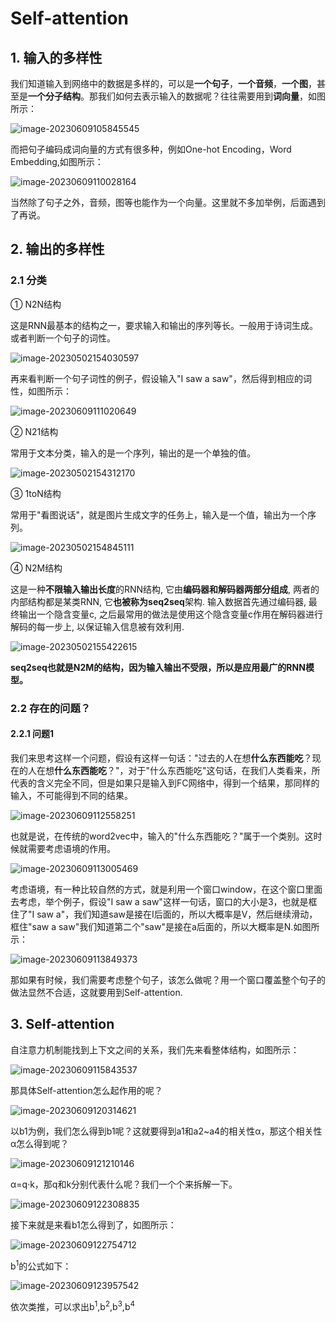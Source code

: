 # Self-attention

## 1. 输入的多样性

我们知道输入到网络中的数据是多样的，可以是**一个句子**，**一个音频**，**一个图**，甚至是**一个分子结构**。那我们如何去表示输入的数据呢？往往需要用到**词向量**，如图所示：

![image-20230609105845545](images/01-自注意力机制/image-20230609105845545.png)

而把句子编码成词向量的方式有很多种，例如One-hot Encoding，Word Embedding,如图所示：

![image-20230609110028164](images/01-自注意力机制/image-20230609110028164.png)

当然除了句子之外，音频，图等也能作为一个向量。这里就不多加举例，后面遇到了再说。

## 2. 输出的多样性

### 2.1 分类

① N2N结构

这是RNN最基本的结构之一，要求输入和输出的序列等长。一般用于诗词生成。或者判断一个句子的词性。

![image-20230502154030597](images/01-自注意力机制/image-20230502154030597.png)

再来看判断一个句子词性的例子，假设输入"I saw a saw"，然后得到相应的词性，如图所示：

![image-20230609111020649](images/01-自注意力机制/image-20230609111020649.png)

② N21结构

常用于文本分类，输入的是一个序列，输出的是一个单独的值。

![image-20230502154312170](images/01-自注意力机制/image-20230502154312170.png)

③ 1toN结构

常用于"看图说话"，就是图片生成文字的任务上，输入是一个值，输出为一个序列。

![image-20230502154845111](images/01-自注意力机制/image-20230502154845111.png)

④ N2M结构

这是一种**不限输入输出长度**的RNN结构, 它由**编码器和解码器两部分组成**, 两者的内部结构都是某类RNN, 它**也被称为seq2seq**架构. 输入数据首先通过编码器, 最终输出一个隐含变量c, 之后最常用的做法是使用这个隐含变量c作用在解码器进行解码的每一步上, 以保证输入信息被有效利用.

![image-20230502155422615](images/01-自注意力机制/image-20230502155422615.png)

**seq2seq也就是N2M的结构，因为输入输出不受限，所以是应用最广的RNN模型。**

### 2.2 存在的问题？		

#### 2.2.1 问题1

我们来思考这样一个问题，假设有这样一句话："过去的人在想**什么东西能吃**？现在的人在想**什么东西能吃**？"，对于"什么东西能吃"这句话，在我们人类看来，所代表的含义完全不同，但是如果只是输入到FC网络中，得到一个结果，那同样的输入，不可能得到不同的结果。

![image-20230609112558251](images/01-自注意力机制/image-20230609112558251.png)



也就是说，在传统的word2vec中，输入的"什么东西能吃？"属于一个类别。这时候就需要考虑语境的作用。

![image-20230609113005469](images/01-自注意力机制/image-20230609113005469.png)



考虑语境，有一种比较自然的方式，就是利用一个窗口window，在这个窗口里面去考虑，举个例子，假设"I saw a saw"这样一句话，窗口的大小是3，也就是框住了"I saw a"，我们知道saw是接在I后面的，所以大概率是V，然后继续滑动，框住"saw a saw"我们知道第二个"saw"是接在a后面的，所以大概率是N.如图所示：

![image-20230609113849373](images/01-自注意力机制/image-20230609113849373.png)

那如果有时候，我们需要考虑整个句子，该怎么做呢？用一个窗口覆盖整个句子的做法显然不合适，这就要用到Self-attention.

## 3. Self-attention

自注意力机制能找到上下文之间的关系，我们先来看整体结构，如图所示：

![image-20230609115843537](images/01-自注意力机制/image-20230609115843537.png)



那具体Self-attention怎么起作用的呢？

![image-20230609120314621](images/01-自注意力机制/image-20230609120314621.png)

以b1为例，我们怎么得到b1呢？这就要得到a1和a2~a4的相关性α，那这个相关性α怎么得到呢？

![image-20230609121210146](images/01-自注意力机制/image-20230609121210146.png)

α=q·k，那q和k分别代表什么呢？我们一个个来拆解一下。

![image-20230609122308835](images/01-自注意力机制/image-20230609122308835.png)

接下来就是来看b1怎么得到了，如图所示：

![image-20230609122754712](images/01-自注意力机制/image-20230609122754712.png)

b<sup>1</sup>的公式如下：

![image-20230609123957542](images/01-自注意力机制/image-20230609123957542.png)

依次类推，可以求出b<sup>1</sup>,b<sup>2</sup>,b<sup>3</sup>,b<sup>4</sup>

















